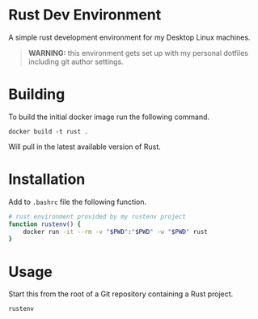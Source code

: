 # Rust Dev Environment

A simple rust development environment for my Desktop Linux machines.

> **WARNING:** this environment gets set up with my personal dotfiles including
> git author settings.

# Building

To build the initial docker image run the following command.

    docker build -t rust .

Will pull in the latest available version of Rust.

# Installation

Add to `.bashrc` file the following function.

```bash
# rust environment provided by my rustenv project
function rustenv() {
    docker run -it --rm -v "$PWD":"$PWD" -w "$PWD" rust
}
```

# Usage

Start this from the root of a Git repository containing a Rust project.

    rustenv
